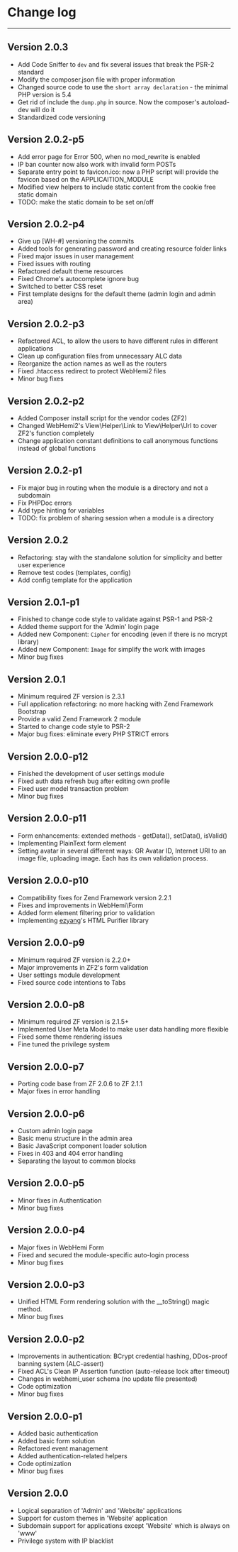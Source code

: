Change log
==========

-------------
Version 2.0.3
-------------
- Add Code Sniffer to `dev` and fix several issues that break the PSR-2 standard
- Modify the composer.json file with proper information
- Changed source code to use the `short array declaration` - the minimal PHP version is 5.4
- Get rid of include the `dump.php` in source. Now the composer's autoload-dev will do it
- Standardized code versioning

Version 2.0.2-p5
----------------
- Add error page for Error 500, when no mod_rewrite is enabled
- IP ban counter now also work with invalid form POSTs
- Separate entry point to favicon.ico: now a PHP script will provide the favicon based on the APPLICAITION_MODULE
- Modified view helpers to include static content from the cookie free static domain
- TODO: make the static domain to be set on/off

Version 2.0.2-p4
----------------
- Give up [WH-#] versioning the commits
- Added tools for generating password and creating resource folder links
- Fixed major issues in user management
- Fixed issues with routing
- Refactored default theme resources
- Fixed Chrome's autocomplete ignore bug
- Switched to better CSS reset
- First template designs for the default theme (admin login and admin area)

Version 2.0.2-p3
----------------
- Refactored ACL, to allow the users to have different rules in different applications
- Clean up configuration files from unnecessary ALC data
- Reorganize the action names as well as the routers
- Fixed .htaccess redirect to protect WebHemi2 files
- Minor bug fixes

Version 2.0.2-p2
----------------
- Added Composer install script for the vendor codes (ZF2)
- Changed WebHemi2's View\Helper\Link to View\Helper\Url to cover ZF2's function completely
- Change application constant definitions to call anonymous functions instead of global functions

Version 2.0.2-p1
----------------
- Fix major bug in routing when the module is a directory and not a subdomain
- Fix PHPDoc errors
- Add type hinting for variables
- TODO: fix problem of sharing session when a module is a directory

Version 2.0.2
-------------
- Refactoring: stay with the standalone solution for simplicity and better user experience
- Remove test codes (templates, config)
- Add config template for the application

Version 2.0.1-p1
----------------
- Finished to change code style to validate against PSR-1 and PSR-2
- Added theme support for the 'Admin' login page
- Added new Component: `Cipher` for encoding (even if there is no mcrypt library)
- Added new Component: `Image` for simplify the work with images
- Minor bug fixes

Version 2.0.1
-------------
- Minimum required ZF version is 2.3.1
- Full application refactoring: no more hacking with Zend Framework Bootstrap
- Provide a valid Zend Framework 2 module
- Started to change code style to PSR-2
- Major bug fixes: eliminate every PHP STRICT errors

Version 2.0.0-p12
-----------------
- Finished the development of user settings module 
- Fixed auth data refresh bug after editing own profile
- Fixed user model transaction problem
- Minor bug fixes

Version 2.0.0-p11
-----------------
- Form enhancements: extended methods - getData(), setData(), isValid()
- Implementing PlainText form element
- Setting avatar in several different ways: GR Avatar ID, Internet URI to an image file, uploading image. Each has its own validation process.

Version 2.0.0-p10
-----------------
- Compatibility fixes for Zend Framework version 2.2.1
- Fixes and improvements in WebHemi\Form
- Added form element filtering prior to validation
- Implementing [ezyang](https://github.com/ezyang/htmlpurifier)'s HTML Purifier library

Version 2.0.0-p9
----------------
- Minimum required ZF version is 2.2.0+
- Major improvements in ZF2's form validation
- User settings module development
- Fixed source code intentions to Tabs

Version 2.0.0-p8
----------------
- Minimum required ZF version is 2.1.5+
- Implemented User Meta Model to make user data handling more flexible
- Fixed some theme rendering issues
- Fine tuned the privilege system

Version 2.0.0-p7
----------------
- Porting code base from ZF 2.0.6 to ZF 2.1.1
- Major fixes in error handling

Version 2.0.0-p6
----------------
- Custom admin login page
- Basic menu structure in the admin area
- Basic JavaScript component loader solution
- Fixes in 403 and 404 error handling
- Separating the layout to common blocks

Version 2.0.0-p5
----------------
- Minor fixes in Authentication
- Minor bug fixes

Version 2.0.0-p4
----------------
- Major fixes in WebHemi Form
- Fixed and secured the module-specific auto-login process
- Minor bug fixes

Version 2.0.0-p3
----------------
- Unified HTML Form rendering solution with the __toString() magic method.
- Minor bug fixes

Version 2.0.0-p2
----------------
- Improvements in authentication: BCrypt credential hashing, DDos-proof banning system (ALC-assert)
- Fixed ACL's Clean IP Assertion function (auto-release lock after timeout)
- Changes in webhemi_user schema (no update file presented)
- Code optimization
- Minor bug fixes

Version 2.0.0-p1
----------------
- Added basic authentication
- Added basic form solution
- Refactored event management
- Added authentication-related helpers
- Code optimization
- Minor bug fixes

Version 2.0.0
-------------
- Logical separation of 'Admin' and 'Website' applications
- Support for custom themes in 'Website' application
- Subdomain support for applications except 'Website' which is always on 'www'
- Privilege system with IP blacklist
